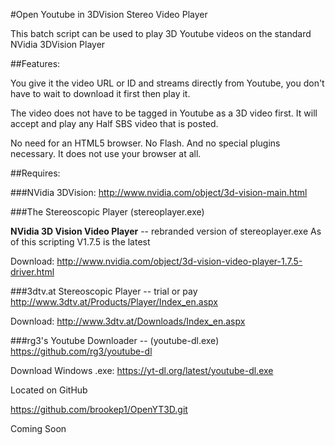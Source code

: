 #Open Youtube in 3DVision Stereo Video Player

This batch script can be used to play 3D Youtube videos on the standard NVidia 3DVision Player

##Features:

You give it the video URL or ID and streams directly from Youtube, you don't have to wait to download it first then play it. 

The video does not have to be tagged in Youtube as a 3D video first. It will accept and play any Half SBS video that is posted.

No need for an HTML5 browser. No Flash. And no special plugins necessary. It does not use your browser at all.

##Requires:

###NVidia 3DVision:
http://www.nvidia.com/object/3d-vision-main.html

###The Stereoscopic Player (stereoplayer.exe)

**NVidia 3D Vision Video Player** -- rebranded version of stereoplayer.exe
As of this scripting V1.7.5 is the latest

Download: http://www.nvidia.com/object/3d-vision-video-player-1.7.5-driver.html

###3dtv.at Stereoscopic Player -- trial or pay
http://www.3dtv.at/Products/Player/Index_en.aspx

Download: http://www.3dtv.at/Downloads/Index_en.aspx

###rg3's Youtube Downloader -- (youtube-dl.exe)
https://github.com/rg3/youtube-dl

Download Windows .exe: https://yt-dl.org/latest/youtube-dl.exe
 
Located on GitHub

https://github.com/brookep1/OpenYT3D.git

Coming Soon

